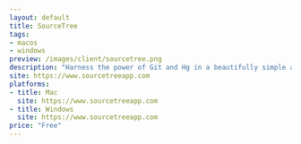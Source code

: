 ```yaml
---
layout: default
title: SourceTree
tags:
- macos
- windows
preview: /images/client/sourcetree.png
description: "Harness the power of Git and Hg in a beautifully simple application"
site: https://www.sourcetreeapp.com
platforms:
- title: Mac
  site: https://www.sourcetreeapp.com
- title: Windows
  site: https://www.sourcetreeapp.com
price: "Free"
---
```

